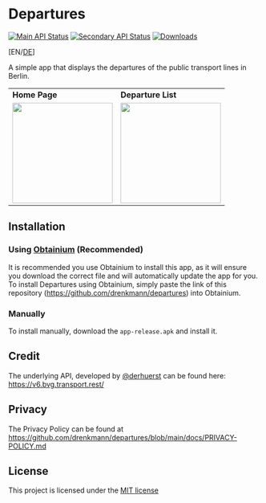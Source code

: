 # Departures

[![Main API Status](https://img.shields.io/uptimerobot/status/m793274554-6cf10d741ce5352cc2a6d65f?style=flat-square&label=Main%20API
)](https://stats.uptimerobot.com/57wNLs39M/793274554)
[![Secondary API Status](https://img.shields.io/uptimerobot/status/m793274559-f7e6aec36412170133ab2b04?style=flat-square&label=Secondary%20API
)](https://stats.uptimerobot.com/57wNLs39M/793274559)
[![Downloads](https://img.shields.io/github/downloads/drenkmann/departures/total?style=flat-square&color=blue
)](https://github.com/drenkmann/departures/releases/latest)

[EN/[DE](./docs/de/README.md)]

A simple app that displays the departures of the public transport lines in Berlin.

<table>
    <tr>
        <td><b>Home Page</b></td>
        <td><b>Departure List</b></td>
    </tr>
    <tr>
        <td><img src="./docs/images/HomePage.png" width=200/></td>
        <td><img src="./docs/images/DepartureList.png" width=200/></td>
    </tr>
</table>

## Installation

### Using [Obtainium](https://github.com/ImranR98/Obtainium) (Recommended)
It is recommended you use Obtainium to install this app, as it will ensure you download the correct file and will automatically update the app for you. To install Departures using Obtainium, simply paste the link of this repository (https://github.com/drenkmann/departures) into Obtainium.

### Manually
To install manually, download the `app-release.apk` and install it.

## Credit
The underlying API, developed by [@derhuerst](https://github.com/derhuerst) can be found here: https://v6.bvg.transport.rest/

## Privacy
The Privacy Policy can be found at https://github.com/drenkmann/departures/blob/main/docs/PRIVACY-POLICY.md

## License
This project is licensed under the [MIT license](./LICENSE.md)

